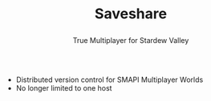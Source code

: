 # <p align="center">Saveshare</p>

<p align="center">True Multiplayer for Stardew Valley</p>

<br>
<br>

- Distributed version control for SMAPI Multiplayer Worlds 
- No longer limited to one host 



